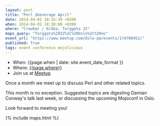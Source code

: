 ```yaml
---
layout: post
title: "Perl $beverage April"
date: 2014-04-01 18:16:39 +0200
when: 2014-04-02 18:30:00 +0200
where: "Crowbar / Kråka, Torggata 32"
maps_query: "Torggata%2032%2C%20Oslo%2C%20no"
event_url: "https://www.meetup.com/Oslo-pm/events/174700452/"
published: True
tags: event conference mojolicious
---
```


* When: {{page.when | date: site.event_date_format }}
* Where: [{{page.where}}]({{site.maps_url}}{{page.maps_query}})
* Join us at [Meetup]({{page.event_url}})

Once a month we meet up to discuss Perl and other related topics.

This month is no exception. Suggested topics are digesting Damian Conway&#39;s talk last week, or discussing the upcoming Mojoconf in Oslo.

Look forward to meeting you!

{% include maps.html %}